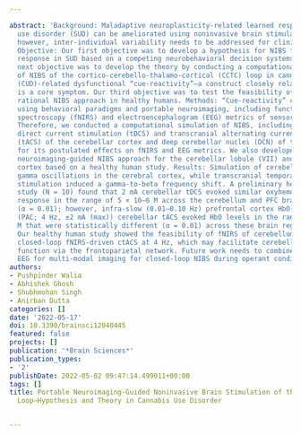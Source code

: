 ---
abstract: 'Background: Maladaptive neuroplasticity-related learned response in substance
  use disorder (SUD) can be ameliorated using noninvasive brain stimulation (NIBS);
  however, inter-individual variability needs to be addressed for clinical translation.
  Objective: Our first objective was to develop a hypothesis for NIBS for learned
  response in SUD based on a competing neurobehavioral decision systems model. The
  next objective was to develop the theory by conducting a computational simulation
  of NIBS of the cortico-cerebello-thalamo-cortical (CCTC) loop in cannabis use disorder
  (CUD)-related dysfunctional “cue-reactivity”—a construct closely related to “craving”—that
  is a core symptom. Our third objective was to test the feasibility of a neuroimaging-guided
  rational NIBS approach in healthy humans. Methods: “Cue-reactivity” can be measured
  using behavioral paradigms and portable neuroimaging, including functional near-infrared
  spectroscopy (fNIRS) and electroencephalogram (EEG) metrics of sensorimotor gating.
  Therefore, we conducted a computational simulation of NIBS, including transcranial
  direct current stimulation (tDCS) and transcranial alternating current stimulation
  (tACS) of the cerebellar cortex and deep cerebellar nuclei (DCN) of the CCTC loop
  for its postulated effects on fNIRS and EEG metrics. We also developed a rational
  neuroimaging-guided NIBS approach for the cerebellar lobule (VII) and prefrontal
  cortex based on a healthy human study. Results: Simulation of cerebellar tDCS induced
  gamma oscillations in the cerebral cortex, while transcranial temporal interference
  stimulation induced a gamma-to-beta frequency shift. A preliminary healthy human
  study (N = 10) found that 2 mA cerebellar tDCS evoked similar oxyhemoglobin (HbO)
  response in the range of 5 × 10−6 M across the cerebellum and PFC brain regions
  (α = 0.01); however, infra-slow (0.01–0.10 Hz) prefrontal cortex HbO-driven phase–amplitude-coupled
  (PAC; 4 Hz, ±2 mA (max)) cerebellar tACS evoked HbO levels in the range of 10−7
  M that were statistically different (α = 0.01) across these brain regions. Conclusion:
  Our healthy human study showed the feasibility of fNIRS of cerebellum and PFC and
  closed-loop fNIRS-driven ctACS at 4 Hz, which may facilitate cerebellar cognitive
  function via the frontoparietal network. Future work needs to combine fNIRS with
  EEG for multi-modal imaging for closed-loop NIBS during operant conditioning.'
authors:
- Pushpinder Walia
- Abhishek Ghosh
- Shubhmohan Singh
- Anirban Dutta
categories: []
date: '2022-05-17'
doi: 10.3390/brainsci12040445
featured: false
projects: []
publication: '*Brain Sciences*'
publication_types:
- '2'
publishDate: 2022-05-02 09:47:14.499011+00:00
tags: []
title: Portable Neuroimaging-Guided Noninvasive Brain Stimulation of the Cortico-Cerebello-Thalamo-Cortical
  Loop—Hypothesis and Theory in Cannabis Use Disorder

---
